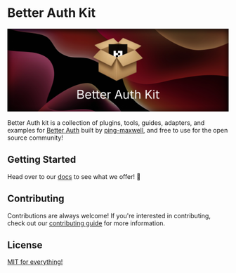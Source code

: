 # Better Auth Kit

<img src="./assets/banner/1600x600.png" />

Better Auth kit is a collection of plugins, tools, guides, adapters, and examples for [Better Auth](https://github.com/better-auth/better-auth) built by [ping-maxwell](https://github.com/ping-maxwell), and free to use for the open source community!

## Getting Started

Head over to our [docs](https://better-auth-kit.com/) to see what we offer! 🫡

## Contributing

Contributions are always welcome! If you're interested in contributing, check out our [contributing guide](https://github.com/ping-maxwell/better-auth-kit/blob/main/CONTRIBUTING.md) for more information.

## License

[MIT for everything!](LICENSE)